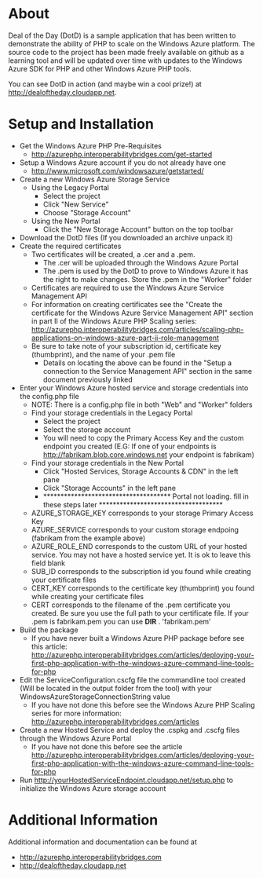 # About #
Deal of the Day (DotD) is a sample application that has been written to demonstrate the ability of PHP to scale on the Windows Azure platform. The source code to the project has been made freely available on github as a learning tool and will be updated over time with updates to the Windows Azure SDK for PHP and other Windows Azure PHP tools.

You can see DotD in action (and maybe win a cool prize!) at http://dealoftheday.cloudapp.net.


# Setup and Installation #

- Get the Windows Azure PHP Pre-Requisites
	+ http://azurephp.interoperabilitybridges.com/get-started
- Setup a Windows Azure account if you do not already have one
	+ http://www.microsoft.com/windowsazure/getstarted/
- Create a new Windows Azure Storage Service
	+ Using the Legacy Portal
		* Select the project
		* Click "New Service"
		* Choose "Storage Account"
	+ Using the New Portal
		* Click the "New Storage Account" button on the top toolbar
- Download the DotD files (If you downloaded an archive unpack it) 
- Create the required certificates
	+ Two certificates will be created, a .cer and a .pem. 
		* The .cer will be uploaded through the Windows Azure Portal
		* The .pem is used by the DotD to prove to Windows Azure it has the right to make changes. Store the .pem in the "Worker" folder 
	+ Certificates are required to use the Windows Azure Service Management API
	+ For information on creating certificates see the "Create the certificate for the Windows Azure Service Management API" section in part II of the Windows Azure PHP Scaling series: http://azurephp.interoperabilitybridges.com/articles/scaling-php-applications-on-windows-azure-part-ii-role-management
	+ Be sure to take note of your subscription id, certificate key (thumbprint), and the name of your .pem file
		* Details on locating the above can be found in the "Setup a connection to the Service Management API" section in the same document previously linked
- Enter your Windows Azure hosted service and storage credentials into the config.php file
	+ NOTE: There is a config.php file in both "Web" and "Worker" folders
	+ Find your storage credentials in the Legacy Portal
		* Select the project
		* Select the storage account
		* You will need to copy the Primary Access Key and the custom endpoint you created (E.G: If one of your endpoints is http://fabrikam.blob.core.windows.net your endpoint is fabrikam)
	+ Find your storage credentials in the New Portal
		* Click "Hosted Services, Storage Accounts & CDN" in the left pane
		* Click "Storage Accounts" in the left pane
		* ************************************* Portal not loading. fill in these steps later ************************************
	+ AZURE_STORAGE_KEY corresponds to your storage Primary Access Key
	+ AZURE_SERVICE corresponds to your custom storage endpoing (fabrikam from the example above)
	+ AZURE_ROLE_END corresponds to the custom URL of your hosted service. You may not have a hosted service yet. It is ok to leave this field blank
	+ SUB_ID corresponds to the subscription id you found while creating your certificate files
	+ CERT_KEY corresponds to the certificate key (thumbprint) you found while creating your certificate files
	+ CERT corresponds to the filename of the .pem certificate you created. Be sure you use the full path to your certificate file. If your .pem is fabrikam.pem you can use __DIR__ . 'fabrikam.pem'
- Build the package
	+ If you have never built a Windows Azure PHP package before see this article: http://azurephp.interoperabilitybridges.com/articles/deploying-your-first-php-application-with-the-windows-azure-command-line-tools-for-php
- Edit the ServiceConfiguration.cscfg file the commandline tool created (Will be located in the output folder from the tool) with your WindowsAzureStorageConnectionString value
	+ If you have not done this before see the Windows Azure PHP Scaling series for more information: http://azurephp.interoperabilitybridges.com/articles
- Create a new Hosted Service and deploy the .cspkg and .cscfg files through the Windows Azure Portal
	+ If you have not done this before see the article http://azurephp.interoperabilitybridges.com/articles/deploying-your-first-php-application-with-the-windows-azure-command-line-tools-for-php
- Run http://yourHostedServiceEndpoint.cloudapp.net/setup.php to initialize the Windows Azure storage account

# Additional Information #
Additional information and documentation can be found at

- http://azurephp.interoperabilitybridges.com
- http://dealoftheday.cloudapp.net
